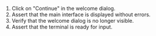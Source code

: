 1. Click on "Continue" in the welcome dialog.
2. Assert that the main interface is displayed without errors.
3. Verify that the welcome dialog is no longer visible.
4. Assert that the terminal is ready for input.